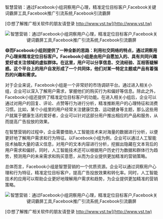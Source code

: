 智慧营销：通过Facebook小组洞察用户心理，精准定位目标客户,Facebook关键词霸屏工具,Facebook推广引流系统,Facebook引流霸屏

[😍想了解推广相关软件的朋友请登录 http://www.vst.tw](http://www.vst.tw)

 <center><img src="https://vst.tw/MP4/tuiguang/png/0.png" alt="智慧营销：通过Facebook小组洞察用户心理，精准定位目标客户,Facebook关键词霸屏工具,Facebook推广引流系统,Facebook引流霸屏"></center>

**😄而Facebook小组则提供了一种全新的思路：利用社交网络的特点，通过洞察用户心理来精准定位目标客户。Facebook小组是由用户自愿加入的、具有共同兴趣爱好或关注领域的虚拟群体。在这里，用户可以分享信息、交流经验、互相答疑解惑。这个平台上的用户自发形成了一个共同体，他们对某一特定主题或产品有着强烈的兴趣和需求。**

对于企业来说，Facebook小组是一个非常好的市场调研平台。通过进入相关小组，企业可以深入了解用户需求，掌握他们的购买行为和偏好等信息。除此之外，Facebook小组还提供了精准定位目标客户的功能。在进入相关小组后，企业可以通过对用户的回复、评论、点赞等行为进行分析，精准推断用户的心理特征和消费习惯。比如，某个小组里的用户经常关注健康饮食、运动健身等主题，那么这些用户就属于健康生活的爱好者，企业可以针对这部分用户推出相应的产品和服务，从而提高广告投放的效果。

在智慧营销的过程中，企业需要借助人工智能技术来对海量的数据进行分析，以便更好地了解用户需求和行为特征。以Facebook小组为例，企业可以通过人工智能技术抽取大量的语义信息，对用户的文本内容进行分析，挖掘出隐藏在文本背后的用户需求和偏好。同时，人工智能技术还可以根据用户历史行为数据和群体行为趋势，预测用户的未来需求和购买意愿，从而为企业提供更加精准的营销策略。

总体而言，Facebook小组是智慧营销的一个优质资源。企业可以通过洞察用户心理和行为特征，精准定位目标客户，提高广告投放效果和转化率。同时，人工智能技术的应用可以帮助企业更好地理解用户需求和趋势，为企业提供更加精准的营销策略。

 <center><img src="https://vst.tw/MP4/tuiguang/png/1.png" alt="智慧营销：通过Facebook小组洞察用户心理，精准定位目标客户,Facebook关键词霸屏工具,Facebook推广引流系统,Facebook引流霸屏"></center>

[😍想了解推广相关软件的朋友请登录 http://www.vst.tw](http://www.vst.tw)



